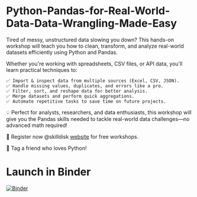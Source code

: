 # Python-Pandas-for-Real-World-Data-Data-Wrangling-Made-Easy



Tired of messy, unstructured data slowing you down? This hands-on workshop will teach you how to clean, transform, and analyze real-world datasets efficiently using Python and Pandas.

Whether you're working with spreadsheets, CSV files, or API data, you'll learn practical techniques to:

    ✅ Import & inspect data from multiple sources (Excel, CSV, JSON).
    ✅ Handle missing values, duplicates, and errors like a pro.
    ✅ Filter, sort, and reshape data for better analysis.
    ✅ Merge datasets and perform quick aggregations.
    ✅ Automate repetitive tasks to save time on future projects.

💡 Perfect for analysts, researchers, and data enthusiasts, this workshop will give you the Pandas skills needed to tackle real-world data challenges—no advanced math required!

🎯 Register now @skilldisk [website](https://skilldisk.com/webinar/) for free workshops.

🔖 Tag a friend who loves Python!

# Launch in Binder

[![Binder](https://mybinder.org/badge_logo.svg)](https://mybinder.org/v2/gh/skilldisk/Python-Pandas-for-Real-World-Data-Data-Wrangling-Made-Easy/main?urlpath=%2Fdoc%2Ftree%2Fjune_22.ipynb)
